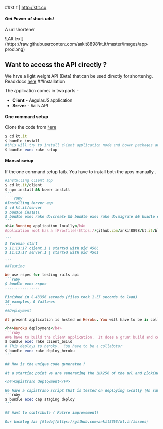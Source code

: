 ##kt.it | <a>http://ktit.co</a>
<h4>Get Power of short urls!</h4>
<p>A url shortener</p>
![Alt text](https://raw.githubusercontent.com/ankit8898/kt.it/master/images/app-prod.png)



## Want to access the API directly ?

We have a light weight API (Beta) that can be used directly for shortening.  Read docs [here](http://www.ktit.co/#/docs)
##Installation

The application comes in two parts -

- <b>Client</b> - AngularJS application
- <b>Server</b> - Rails API

<h4> One command setup</h4>

Clone the code from [here](https://github.com/ankit8898/kt.it)
```ruby
$ cd kt.it
$ bundle install
#this will try to install client application node and bower packages and install rails app too
$ bundle exec rake setup 
```
<h4> Manual setup</h4>
If the one command setup fails.  You have to install both the apps manually .

````ruby
#Installing Client app
$ cd kt.it/client
$ npm install && bower install 
```
````ruby
#Installing Server app
$ cd kt.it/server
$ bundle install
$ bundle exec rake db:create && bundle exec rake db:migrate && bundle exec rake db:seed
```
<h4> Running application locally</h4>
Application root has a [Procfile](https://github.com/ankit8898/kt.it/blob/master/Procfile)  that runs both client and server locally . Run application via [foreman](https://github.com/ddollar/foreman)

```
$ foreman start
$ 11:13:17 client.1 | started with pid 4560
$ 11:13:17 server.1 | started with pid 4561

```
##Testing

We use rspec for testing rails api
```ruby
$ bundle exec rspec
................

Finished in 0.43356 seconds (files took 1.37 seconds to load)
16 examples, 0 failures
```
##Deployment

At present application is hosted on Heroku. You will have to be in collaborators to access it.

<h4>Heroku deployment</h4>
```ruby
#We have to build the client application.  It does a grunt build and copies everything in server/public
$ bundle exec rake client_build
# This deploys to heroky.  You have to be a collabotor
$ bundle exec rake deploy_heroku
```

## How is the unique code generated ?

At a starting point we are generating the SHA256 of the url and picking up the code.

<h4>Capistrano deployment</h4>

We have a capistrano script that is tested on deploying locally (On same machine)
```ruby
$ bundle exec cap staging deploy
```

## Want to contribute / Future improvement?

Our backlog has [#todo](https://github.com/ankit8898/kt.it/issues)



